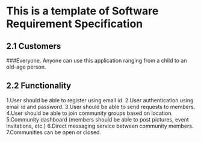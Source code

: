 # This is a template of Software Requirement Specification

## 2.1  Customers

###Everyone. Anyone can use this application ranging from a child to an old-age person.

## 2.2 Functionality
1.User should be able to register using email id.
2.User authentication using email id and password.
3.User should be able to send requests to members.
4.User should be able to join community groups based on location.
5.Community dashboard (members should be able to post pictures, event invitations, etc.)
6.Direct messaging service between community members.
7.Communities can be open or closed.
